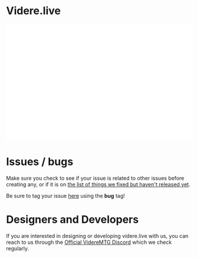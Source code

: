 # Videre.live

[![Site preview](/public/social-image.png)](https://videre.live)

# Issues / bugs

Make sure you check to see if your issue is related to other issues before creating any, or if it is on [the list of things we fixed but haven't released yet](https://github.com/VidereMTG/videre.live/wiki/features-and-fixes-not-released-yet).

Be sure to tag your issue [here](https://github.com/VidereMTG/videre.live/issues) using the **bug** tag!

# Designers and Developers

If you  are interested in designing or developing videre.live with us, you can reach to us through the [Official VidereMTG Discord](https://discord.gg/mjtTnr8) which we check regularly.
